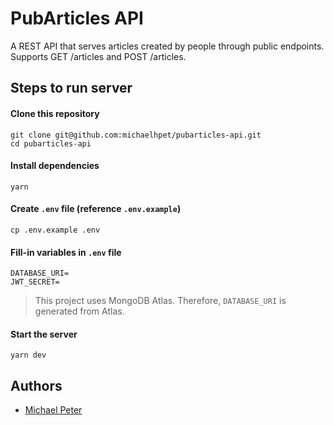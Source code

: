 # PubArticles API

A REST API that serves articles created by people through public endpoints. Supports GET /articles and POST /articles.

## Steps to run server

#### Clone this repository

```
git clone git@github.com:michaelhpet/pubarticles-api.git
cd pubarticles-api
```

#### Install dependencies

```
yarn
```

#### Create `.env` file (reference `.env.example`)

```
cp .env.example .env
```

#### Fill-in variables in `.env` file

```
DATABASE_URI=
JWT_SECRET=
```

> This project uses MongoDB Atlas. Therefore, `DATABASE_URI` is generated from Atlas.

#### Start the server

```
yarn dev
```

## Authors

- [Michael Peter](https://github.com/michaelhpet)
